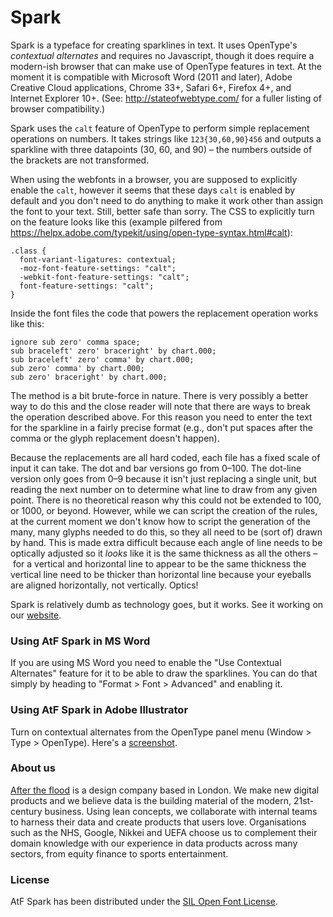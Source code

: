 # Spark

Spark is a typeface for creating sparklines in text. It uses OpenType's *contextual alternates* and requires no Javascript, though it does require a modern-ish browser that can make use of OpenType features in text. At the moment it is compatible with Microsoft Word (2011 and later), Adobe Creative Cloud applications, Chrome 33+, Safari 6+, Firefox 4+, and Internet Explorer 10+. (See: http://stateofwebtype.com/ for a fuller listing of browser compatibility.)

Spark uses the `calt` feature of OpenType to perform simple replacement operations on numbers. It takes strings like `123{30,60,90}456` and outputs a sparkline with three datapoints (30, 60, and 90) – the numbers outside of the brackets are not transformed.

When using the webfonts in a browser, you are supposed to explicitly enable the `calt`, however it seems that these days `calt` is enabled by default and you don't need to do anything to make it work other than assign the font to your text. Still, better safe than sorry. The CSS to explicitly turn on the feature looks like this (example pilfered from https://helpx.adobe.com/typekit/using/open-type-syntax.html#calt):

```
.class {
  font-variant-ligatures: contextual;
  -moz-font-feature-settings: "calt";
  -webkit-font-feature-settings: "calt";
  font-feature-settings: "calt";
}
```

Inside the font files the code that powers the replacement operation works like this:

```
ignore sub zero' comma space;
sub braceleft' zero' braceright' by chart.000;
sub braceleft' zero' comma' by chart.000;
sub zero' comma' by chart.000;
sub zero' braceright' by chart.000;
```

The method is a bit brute-force in nature. There is very possibly a better way to do this and the close reader will note that there are ways to break the operation described above. For this reason you need to enter the text for the sparkline in a fairly precise format (e.g., don't put spaces after the comma or the glyph replacement doesn't happen).

Because the replacements are all hard coded, each file has a fixed scale of input it can take. The dot and bar versions go from 0–100. The dot-line version only goes from 0–9 because it isn't just replacing a single unit, but reading the next number on to determine what line to draw from any given point. There is no theoretical reason why this could not be extended to 100, or 1000, or beyond. However, while we can script the creation of the rules, at the current moment we don't know how to script the generation of the many, many glyphs needed to do this, so they all need to be (sort of) drawn by hand. This is made extra difficult because each angle of line needs to be optically adjusted so it *looks* like it is the same thickness as all the others – for a vertical and horizontal line to appear to be the same thickness the vertical line need to be thicker than horizontal line because your eyeballs are aligned horizontally, not vertically. Optics!

Spark is relatively dumb as technology goes, but it works. See it working on our [website](http://aftertheflood.co/projects/atf-spark).

### Using AtF Spark in MS Word
If you are using MS Word you need to enable the "Use Contextual Alternates" feature for it to be able to draw the sparklines. You can do that simply by heading to "Format > Font > Advanced" and enabling it.

### Using AtF Spark in Adobe Illustrator
Turn on contextual alternates from the OpenType panel menu (Window > Type > OpenType). Here's a [screenshot](https://user-images.githubusercontent.com/771600/30393566-7ebc3a96-98b8-11e7-9b18-34cf6b1550c4.png).


### About us
[After the flood](http://aftertheflood.co/) is a design company based in London. We make new digital products and we believe data is the building material of the modern, 21st-century business. Using lean concepts, we collaborate with internal teams to harness their data and create products that users love. Organisations such as the NHS, Google, Nikkei and UEFA choose us to complement their domain knowledge with our experience in data products across many sectors, from equity finance to sports entertainment.

### License
AtF Spark has been distributed under the [SIL Open Font License](https://github.com/aftertheflood/spark/blob/master/LICENSE).


